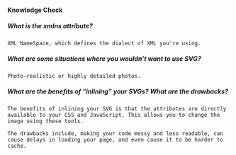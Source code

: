#### Knowledge Check

  #####  What is the xmlns attribute?
    XML NameSpace, which defines the dialect of XML you're using.

  #####  What are some situations where you wouldn’t want to use SVG?
    Photo-realistic or highly detailed photos.

  #####  What are the benefits of “inlining” your SVGs? What are the drawbacks?
    The benefits of inlining your SVG is that the attributes are directly available to your CSS and JavaScript. This allows you to change the image using these tools.  

    The drawbacks include, making your code messy and less readable, can cause delays in loading your page, and even cause it to be harder to cache.